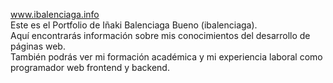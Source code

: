 www.ibalenciaga.info<br>
Este es el Portfolio de Iñaki Balenciaga Bueno (ibalenciaga).<br>
Aquí encontrarás información sobre mis conocimientos del desarrollo de páginas web.<br>
También podrás ver mi formación académica y mi experiencia laboral como programador web frontend y backend.<br><br>
<object data="http://ibalenciaga.info/assets/documents/CV_IBalenciaga.pdf" type="application/pdf">
    <embed src="http://ibalenciaga.info/assets/documents/CV_IBalenciaga.pdf" type="application/pdf" />
</object>